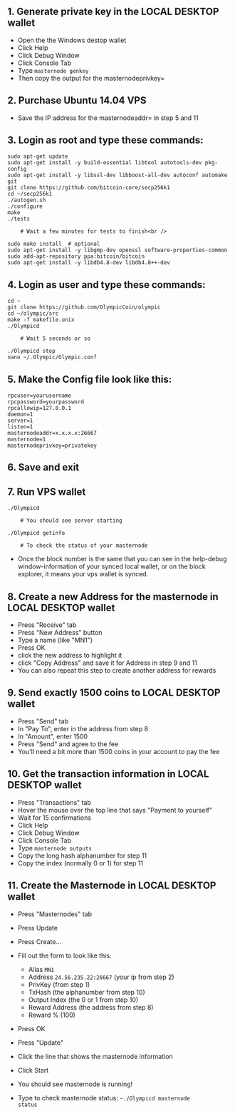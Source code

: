 ## 1. Generate private key in the LOCAL DESKTOP wallet

- Open the the Windows destop wallet
- Click Help
- Click Debug Window
- Click Console Tab
- Type <code>masternode genkey</code>
- Then copy the output for the masternodeprivkey=

## 2. Purchase Ubuntu 14.04 VPS

- Save the IP address for the masternodeaddr= in step 5 and 11

## 3. Login as root and type these commands:

	sudo apt-get update
	sudo apt-get install -y build-essential libtool autotools-dev pkg-config
	sudo apt-get install -y libssl-dev libboost-all-dev autoconf automake git
	git clone https://github.com/bitcoin-core/secp256k1
	cd ~/secp256k1
	./autogen.sh
	./configure
	make
	./tests
	
		# Wait a few minutes for tests to finish<br />
	
	sudo make install  # optional
	sudo apt-get install -y libgmp-dev openssl software-properties-common
	sudo add-apt-repository ppa:bitcoin/bitcoin
	sudo apt-get install -y libdb4.8-dev libdb4.8++-dev

## 4. Login as user and type these commands:

	cd ~
	git clone https://github.com/OlympicCoin/olympic
	cd ~/olympic/src
	make -f makefile.unix
	./Olympicd
	
		# Wait 5 seconds or so
	
	./Olympicd stop
	nano ~/.Olympic/Olympic.conf

## 5. Make the Config file look like this:

	rpcuser=yourusername
	rpcpassword=yourpassword
	rpcallowip=127.0.0.1
	daemon=1
	server=1
	listen=1
	masternodeaddr=x.x.x.x:26667
	masternode=1
	masternodeprivkey=privatekey
	
## 6. Save and exit

## 7. Run VPS wallet

	./Olympicd

		# You should see server starting
	
	./Olympicd getinfo
		
		# To check the status of your masternode

- Once the block number is the same that you can see in the help-debug window-information of your synced local wallet, or on the block explorer, it means your vps wallet is synced.

## 8. Create a new Address for the masternode in LOCAL DESKTOP wallet

- Press "Receive" tab
- Press "New Address" button
- Type a name (like "MN1")
- Press OK
- click the new address to highlight it
- click "Copy Address" and save it for Address in step 9 and 11
- You can also repeat this step to create another address for rewards

## 9. Send exactly 1500 coins to LOCAL DESKTOP wallet

- Press "Send" tab
- In "Pay To", enter in the address from step 8
- In "Amount", enter 1500
- Press "Send" and agree to the fee
- You'll need a bit more than 1500 coins in your account to pay the fee

## 10. Get the transaction information in LOCAL DESKTOP wallet

- Press "Transactions" tab
- Hover the mouse over the top line that says "Payment to yourself"
- Wait for 15 confirmations
- Click Help
- Click Debug Window
- Click Console Tab
- Type 
<code>masternode outputs</code>
- Copy the long hash alphanumber for step 11
- Copy the index (normally 0 or 1) for step 11

## 11. Create the Masternode in LOCAL DESKTOP wallet

- Press "Masternodes" tab
- Press Update
- Press Create...
- Fill out the form to look like this:
	+ Alias <code>MN1</code>
	+ Address <code>24.56.235.22:26667</code> (your ip from step 2)
	+ PrivKey (from step 1)
	+ TxHash (the alphanumber from step 10)
	+ Output Index (the 0 or 1 from step 10)
	+ Reward Address (the address from step 8)
	+ Reward % (100)
- Press OK
- Press "Update"
- Click the line that shows the masternode information
- Click Start
- You should see masternode is running!

- Type to check masternode status: 
	<code>~./Olympicd masternode status</code>

